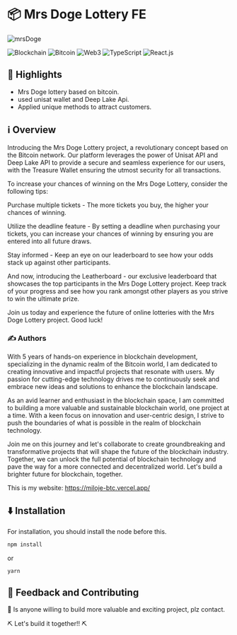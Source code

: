 # 📦 Mrs Doge Lottery FE

<img src="https://jmp.sh/jGfKiTsv" alt="mrsDoge" border="0" />

![Blockchain](https://img.shields.io/badge/Blockchain-121D33?style=flat-square&logo=blockchain.com&logoColor=white)
![Bitcoin](https://img.shields.io/badge/Bitcoin-F7931A?style=flat-square&logo=bitcoin&logoColor=white)
![Web3](https://img.shields.io/badge/Web3-E2761B?style=flat-square&logo=web3&logoColor=white)
![TypeScript](https://img.shields.io/badge/TypeScript-007ACC?style=flat-square&logo=typescript&logoColor=white)
![React.js](https://img.shields.io/badge/React.js-0081CB?style=flat-square&logo=react&logoColor=61DAFB)

## 🌟 Highlights

- Mrs Doge lottery based on bitcoin.
- used unisat wallet and Deep Lake Api.
- Applied unique methods to attract customers.


## ℹ️ Overview

Introducing the Mrs Doge Lottery project, a revolutionary concept based on the Bitcoin network. Our platform leverages the power of Unisat API and Deep Lake API to provide a secure and seamless experience for our users, with the Treasure Wallet ensuring the utmost security for all transactions.

To increase your chances of winning on the Mrs Doge Lottery, consider the following tips:

Purchase multiple tickets - The more tickets you buy, the higher your chances of winning.

Utilize the deadline feature - By setting a deadline when purchasing your tickets, you can increase your chances of winning by ensuring you are entered into all future draws.

Stay informed - Keep an eye on our leaderboard to see how your odds stack up against other participants.

And now, introducing the Leatherboard - our exclusive leaderboard that showcases the top participants in the Mrs Doge Lottery project. Keep track of your progress and see how you rank amongst other players as you strive to win the ultimate prize.

Join us today and experience the future of online lotteries with the Mrs Doge Lottery project. Good luck!


### ✍️ Authors

With 5 years of hands-on experience in blockchain development, specializing in the dynamic realm of the Bitcoin world, I am dedicated to creating innovative and impactful projects that resonate with users. My passion for cutting-edge technology drives me to continuously seek and embrace new ideas and solutions to enhance the blockchain landscape.

As an avid learner and enthusiast in the blockchain space, I am committed to building a more valuable and sustainable blockchain world, one project at a time. With a keen focus on innovation and user-centric design, I strive to push the boundaries of what is possible in the realm of blockchain technology.

Join me on this journey and let's collaborate to create groundbreaking and transformative projects that will shape the future of the blockchain industry. Together, we can unlock the full potential of blockchain technology and pave the way for a more connected and decentralized world. Let's build a brighter future for blockchain, together.

This is my website: https://miloje-btc.vercel.app/


## ⬇️ Installation

For installation, you should install the node before this.

```bash
npm install 
```
or
```
yarn
```

## 💭 Feedback and Contributing

🙏 Is anyone willing to build more valuable and exciting project, plz contact.

⛏ Let's build it together!! ⛏
